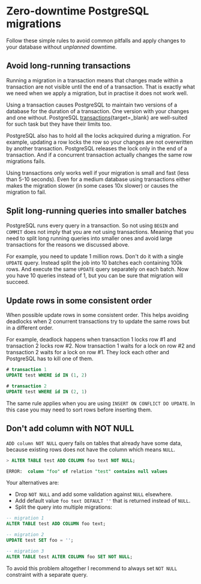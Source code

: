 # Zero-downtime PostgreSQL migrations

Follow these simple rules to avoid common pitfalls and apply changes to your database without
_unplanned_ downtime.

## Avoid long-running transactions

Running a migration in a transaction means that changes made within a transaction are not visible
until the end of a transaction. That is exactly what we need when we apply a migration, but in
practise it does not work well.

Using a transaction causes PostgreSQL to maintain two versions of a database for the duration of a
transaction. One version with your changes and one without. PostgreSQL
[transactions](https://www.postgresql.org/docs/13/tutorial-transactions.html){target=\_blank} are
well-suited for such task but they have their limits too.

PostgreSQL also has to hold all the locks ackquired during a migration. For example, updating a row
locks the row so your changes are not overwritten by another transaction. PostgreSQL releases the
lock only in the end of a transaction. And if a concurrent transaction actually changes the same row
migrations fails.

Using transactions only works well if your migration is small and fast (less than 5-10 seconds).
Even for a medium database using transactions either makes the migration slower (in some cases 10x
slower) or causes the migration to fail.

## Split long-running queries into smaller batches

PostgreSQL runs every query in a transaction. So not using `BEGIN` and `COMMIT` does not imply that
you are not using transactions. Meaning that you need to split long running queries into smaller
ones and avoid large transactions for the reasons we discussed above.

For example, you need to update 1 million rows. Don't do it with a single `UPDATE` query. Instead
split the job into 10 batches each containing 100k rows. And execute the same `UPDATE` query
separately on each batch. Now you have 10 queries instead of 1, but you can be sure that migration
will succeed.

## Update rows in some consistent order

When possible update rows in some consistent order. This helps avoiding deadlocks when 2 conurrent
transactions try to update the same rows but in a different order.

For example, deadlock happens when transaction 1 locks row #1 and transaction 2 locks row #2. Now
transaction 1 waits for a lock on row #2 and transaction 2 waits for a lock on row #1. They lock
each other and PostgreSQL has to kill one of them.

```sql
# transaction 1
UPDATE test WHERE id IN (1, 2)

# transaction 2
UPDATE test WHERE id IN (2, 1)
```

The same rule applies when you are using `INSERT ON CONFLICT DO UPDATE`. In this case you may need
to sort rows before inserting them.

## Don't add column with NOT NULL

`ADD column NOT NULL` query fails on tables that already have some data, because existing rows does
not have the column which means `NULL`.

```sql
> ALTER TABLE test ADD COLUMN foo text NOT NULL;

ERROR:  column "foo" of relation "test" contains null values
```

Your alternatives are:

- Drop `NOT NULL` and add some validation against `NULL` elsewhere.
- Add default value `foo text DEFAULT ''` that is returned instead of `NULL`.
- Split the query into multiple migrations:

```sql
-- migration 1
ALTER TABLE test ADD COLUMN foo text;

-- migration 2
UPDATE test SET foo = '';

-- migration 3
ALTER TABLE test ALTER COLUMN foo SET NOT NULL;
```

To avoid this problem altogether I recommend to always set `NOT NULL` constraint with a separate
query.
